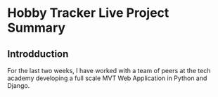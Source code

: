 # Hobby Tracker Live Project Summary

## Introdduction

For the last two weeks, I have worked with a team of peers at the tech academy developing a full scale MVT Web Application in Python and Django. 
